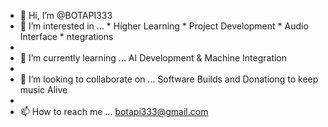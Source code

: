 - 👋 Hi, I’m @BOTAPI333
- 👀 I’m interested in ... * Higher Learning * Project Development * Audio Interface * ntegrations
- 
- 🌱 I’m currently learning ... AI Development & Machine Integration
-  
- 💞️ I’m looking to collaborate on ... Software Builds and Donationg to keep music Alive
- 
- 📫 How to reach me ... botapi333@gmail.com

<!---
BOTAPI333/BOTAPI333 is a ✨ special ✨ repository because its `README.md` (this file) appears on your GitHub profile.
You can click the Preview link to take a look at your changes.
--->
